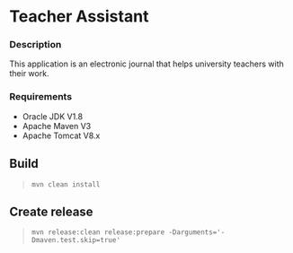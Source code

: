 # Teacher Assistant

### Description

This application is an electronic journal that helps university teachers with their work.

### Requirements

 - Oracle JDK V1.8
 - Apache Maven V3
 - Apache Tomcat V8.x

## Build

> `mvn clean install`

## Create release

> `mvn release:clean release:prepare -Darguments='-Dmaven.test.skip=true'`
